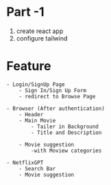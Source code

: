 # Part -1
1. create react app
2. configure tailwind

# Feature 
    - Login/SignUp Page
        - Sign In/Sign Up Form
        - redirect to Browse Page

    - Browser (After authentication)
        - Header
        - Main Movie
            - Tailer in Background
            - Title and Description

        - Movie suggestion
            -with Moview categories 

    - NetflixGPT
        - Search Bar
        - Movie suggestion